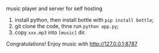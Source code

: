 music player and server for self hosting

1. install python, then install bottle with `pip install bottle`;
2. git clone the code, thne run `python app.py`;
3. copy `xxx.mp3` into `[music]` dir.

Congratulations! Enjoy music with http://127.0.0.1:8787
